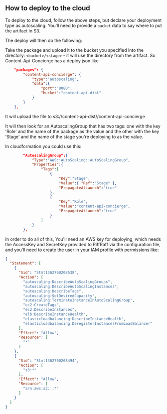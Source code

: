 <!--- prev:scala-deployable -->
How to deploy to the cloud
--------------------------

To deploy to the cloud, follow the above steps, but declare your deployment type as autoscaling.
You'll need to provide a `bucket` data to say where to put the artifact in S3.

The deploy will then do the following:

Take the package and upload it to the bucket you specified into the directory:
`<bucket>/<stage>` - it will use the <package> directory from the artifact.
So Content-Api-Concierge has a deploy.json like

```json
    "packages": {
        "content-api-concierge": {
            "type":"autoscaling",
            "data":{
                "port":"8080",
                "bucket":"content-api-dist"
            }
        }
    },
```

It will upload the file to s3://content-api-dist/<STAGE>/content-api-concierge

It will then look for an AutoscalingGroup that has two tags: one with the key 'Role' and the name of the package as the
value and the other with the key 'Stage' and the name of the stage you're deploying to as the value.

In cloudformation you could use this:

```json
        "AutoscalingGroup":{
            "Type":"AWS::AutoScaling::AutoScalingGroup",
            "Properties":{
                "Tags":[
                    {
                        "Key":"Stage",
                        "Value":{ "Ref":"Stage" },
                        "PropagateAtLaunch":"true"
                    },
                    {
                        "Key":"Role",
                        "Value":"content-api-concierge",
                        "PropagateAtLaunch":"true"
                    }
                ]
            }
        },

```

In order to do all of this, You'll need an AWS key for deploying, which needs the AccessKey and SecretKey provided
to RiffRaff via the configuration file, and you'll need to create the user in your IAM profile with permissions like:

```json
{
  "Statement": [
    {
      "Sid": "Stmt1362760208538",
      "Action": [
        "autoscaling:DescribeAutoScalingGroups",
        "autoscaling:DescribeAutoScalingInstances",
        "autoscaling:DescribeTags",
        "autoscaling:SetDesiredCapacity",
        "autoscaling:TerminateInstanceInAutoScalingGroup",
        "ec2:CreateTags",
        "ec2:DescribeInstances",
        "elb:DescribeInstanceHealth",
        "elasticloadbalancing:DescribeInstanceHealth",
        "elasticloadbalancing:DeregisterInstancesFromLoadBalancer"
      ],
      "Effect": "Allow",
      "Resource": [
        "*"
      ]
    },
    {
      "Sid": "Stmt1362760268494",
      "Action": [
        "s3:*"
      ],
      "Effect": "Allow",
      "Resource": [
        "arn:aws:s3:::*"
      ]
    }
  ]
}
```
